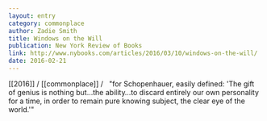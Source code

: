 ```yaml
---
layout: entry
category: commonplace
author: Zadie Smith
title: Windows on the Will
publication: New York Review of Books
link: http://www.nybooks.com/articles/2016/03/10/windows-on-the-will/
date: 2016-02-21
---
```


[[2016]] / [[commonplace]] / 
 
"for Schopenhauer, easily defined: 'The gift of genius is nothing but…the ability…to discard entirely our own personality for a time, in order to remain pure knowing subject, the clear eye of the world.'"
